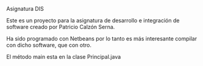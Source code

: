 Asignatura DIS

Este es un proyecto para la asignatura de desarrollo e integración de software creado por Patricio Calzón Serna.

Ha sido programado con Netbeans por lo tanto es más interesante compilar con dicho software, que con otro.

El método main esta en la clase Principal.java

